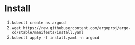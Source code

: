# Install

1) `kubectl create ns argocd`
2) `wget https://raw.githubusercontent.com/argoproj/argo-cd/stable/manifests/install.yaml`
3) `kubectl apply -f install.yaml -n argocd`

